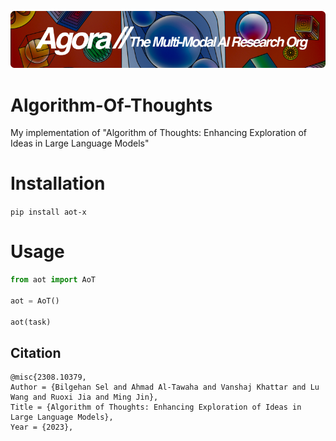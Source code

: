 [![Multi-Modality](agorabanner.png)](https://discord.gg/qUtxnK2NMf)

# Algorithm-Of-Thoughts
My implementation of "Algorithm of Thoughts: Enhancing Exploration of Ideas in Large Language Models"


# Installation
`pip install aot-x`


# Usage
```python
from aot import AoT

aot = AoT()

aot(task)
```


## Citation
```
@misc{2308.10379,
Author = {Bilgehan Sel and Ahmad Al-Tawaha and Vanshaj Khattar and Lu Wang and Ruoxi Jia and Ming Jin},
Title = {Algorithm of Thoughts: Enhancing Exploration of Ideas in Large Language Models},
Year = {2023},
```
